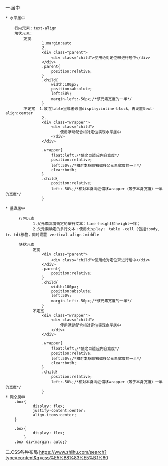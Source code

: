 一.居中

	* 水平居中

        行内元素：text-align
        块状元素: 
            定宽   
                    1.margin:auto
                    2.
                    <div class="parent">
                        <div class="child">使用绝对定位来进行居中</div>
                    </div>
                    .parent{
                        position:relative;
                    }
                    .child{
                        width:100px;
                        position:absolute;
                        left:50%;
                        margin-left:-50px;/*该元素宽度的一半*/
                    }
            不定宽  1.放在table里或者设置display:inline-block，再设置text-align:center
                    2.
                    <div class="wrapper">
                        <div class="child">
                            使用浮动配合相对定位实现水平居中
                        </div>
                    </div>

                    .wrapper{
                        float:left;/*使之自适应内容宽度*/
                        position:relative;
                        left:50%;/*相对本身向右偏移父元素宽度的一半*/
                        clear:both;
                    }
                    .child{
                        position:relative;
                        left:-50%;/*相对本身向左偏移wrapper（等于本身宽度）一半的宽度*/
                    }

	* 垂直居中

          行内元素
                1.父元素高度确定的单行文本：line-height和height一样；
                2.父元素确定的多行文本：使用display： table -cell (包括tbody、tr、td)标签，同时设置 vertical-align：middle

          块状元素
                定宽
                    <div class="parent">
                        <div class="child">使用绝对定位来进行居中</div>
                    </div>
                    .parent{
                        position:relative;
                    }
                    .child{
                        width:100px;
                        position:absolute;
                        left:50%;
                        margin-left:-50px;/*该元素宽度的一半*/
                    }
                不定宽
                    <div class="wrapper">
                        <div class="child">
                            使用浮动配合相对定位实现水平居中
                        </div>
                    </div>

                    .wrapper{
                        float:left;/*使之自适应内容宽度*/
                        position:relative;
                        left:50%;/*相对本身向右偏移父元素宽度的一半*/
                        clear:both;
                    }
                    .child{
                        position:relative;
                        left:-50%;/*相对本身向左偏移wrapper（等于本身宽度）一半的宽度*/
                    }
    * 完全居中
        .box{
                display: flex;
                justify-content:center;
                align-items:center;
        }

        .box{
                display: flex;
            }
        .box div{margin: auto;}

二.CSS各种布局
https://www.zhihu.com/search?type=content&q=css%E5%B8%83%E5%B1%80